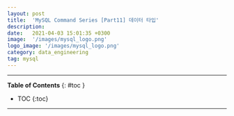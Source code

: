```yaml
---
layout: post
title:  'MySQL Command Series [Part11] 데이터 타입'
description: 
date:   2021-04-03 15:01:35 +0300
image:  '/images/mysql_logo.png'
logo_image: '/images/mysql_logo.png'
category: data_engineering
tag: mysql
---
```


---
**Table of Contents**
{: #toc }
*  TOC
{:toc}

---

